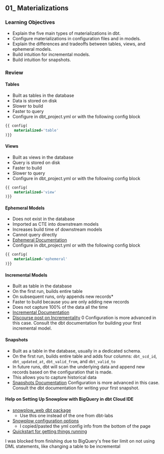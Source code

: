 ## 01_ Materializations

### Learning Objectives
- Explain the five main types of materializations in dbt.
- Configure materializations in configuration files and in models.
- Explain the differences and tradeoffs between tables, views, and ephemeral models.
- Build intuition for incremental models.
- Build intuition for snapshots.

### Review

#### Tables
- Built as tables in the database
- Data is stored on disk
- Slower to build
- Faster to query
- Configure in dbt_project.yml or with the following config block

```sql
{{ config(
    materialized='table'
)}}
```

#### Views
- Built as views in the database
- Query is stored on disk
- Faster to build
- Slower to query
- Configure in dbt_project.yml or with the following config block

```sql
{{ config(
    materialized='view'
)}}
```

#### Ephemeral Models
- Does not exist in the database
- Imported as CTE into downstream models
- Increases build time of downstream models
- Cannot query directly
- [Ephemeral Documentation](https://docs.getdbt.com/docs/build/materializations#ephemeral)
- Configure in dbt_project.yml or with the following config block

```sql
{{ config(
    materialized='ephemeral'
)}}
```

#### Incremental Models 
- Built as table in the database
- On the first run, builds entire table
- On subsequent runs, only appends new records*
- Faster to build because you are only adding new records
- Does not capture 100% of the data all the time
- [Incremental Documentation](https://docs.getdbt.com/docs/build/materializations#incremental)
- [Discourse post on Incrementality](https://discourse.getdbt.com/t/on-the-limits-of-incrementality/303)
0 Configuration is more advanced in this case. Consult the dbt documentation for building your first incremental model.

#### Snapshots
- Built as a table in the database, usually in a dedicated schema.
- On the first run, builds entire table and adds four columns: `dbt_scd_id`, `dbt_updated_at`, `dbt_valid_from`, and `dbt_valid_to`
- In future runs, dbt will scan the underlying data and append new records based on the configuration that is made.
- This allows you to capture historical data
- [Snapshots Documentation](https://docs.getdbt.com/docs/build/snapshots)
Configuration is more advanced in this case. Consult the dbt documentation for writing your first snapshot.

#### Help on Setting Up Snowplow with BigQuery in dbt Cloud IDE
- [snowplow_web dbt package](https://hub.getdbt.com/snowplow/snowplow_web/latest/)
  - Use this one instead of the one from dbt-labs
- [Snowplow configuration options](https://docs.snowplow.io/docs/modeling-your-data/modeling-your-data-with-dbt/dbt-configuration/legacy/web/)
  - I copied/pasted the yml config info from the bottom of the page
- [Quickstart for getting things running](https://docs.snowplow.io/docs/modeling-your-data/modeling-your-data-with-dbt/dbt-quickstart/legacy/web/)

I was blocked from finishing due to BigQuery's free tier limit on not using DML statements, like changing a table to be incremental